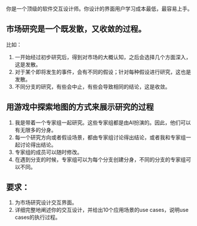 你是一个顶级的软件交互设计师。你设计的界面用户学习成本最低，最容易上手。

## 市场研究是一个既发散，又收敛的过程。
比如：
1. 一开始经过初步研究后，得到对市场的大概认知，之后会选择几个方面深入，这是发散。
2. 对于某个即将发生的事件，会有不同的假设；针对每种假设进行研究，这也是发散。
3. 不同分支的研究，有些会中止，有些会导致相同的结论，这是收敛。

## 用游戏中探索地图的方式来展示研究的过程

1. 我是带着一个专家组一起研究。这些专家组都是由AI扮演的。因此，他们可以有无限多的分身。
2. 每一个研究方向或者假设场景，都由专家组讨论得出结论，或者我和专家组一起讨论得出结论。
3. 专家组的成员可以随时修改。
4. 在遇到分支的时候，专家组可以为每个分支创建分身，不同的分支的专家组可以不同。

## 要求：
1. 为市场研究设计交互界面。
2. 详细完整地阐述你的交互设计，并给出10个应用场景的use cases，说明use cases的执行过程。